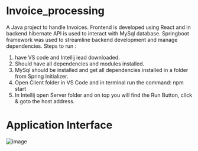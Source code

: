 # Invoice_processing
A Java project to handle Invoices. Frontend is developed using React and in backend  hibernate API is used to interact with MySql database. Springboot framework was used to streamline backend development and manage dependencies.
Steps to run :
1. have VS code and Intellij iead downloaded.
2. Should have all dependencies and modules installed.
3. MySql should be installed and get all dependencies installed in a folder from Spring Initializer.
4. Open Client folder in VS Code and in terminal run the command:
               npm start
5. In Intellij open Server folder and on top you will find the Run Button, click & goto the host address.

# Application Interface

![image](https://github.com/user-attachments/assets/c7ece985-0f53-46da-be05-82b541944bda)
